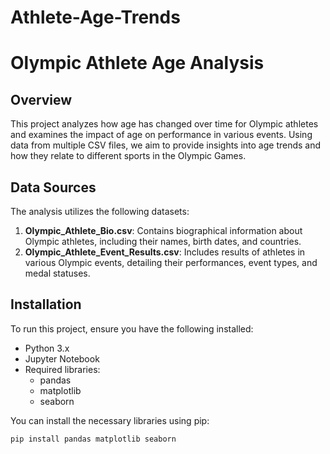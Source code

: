 # Athlete-Age-Trends
# Olympic Athlete Age Analysis

## Overview

This project analyzes how age has changed over time for Olympic athletes and examines the impact of age on performance in various events. Using data from multiple CSV files, we aim to provide insights into age trends and how they relate to different sports in the Olympic Games.

## Data Sources

The analysis utilizes the following datasets:

1. **Olympic_Athlete_Bio.csv**: Contains biographical information about Olympic athletes, including their names, birth dates, and countries.
2. **Olympic_Athlete_Event_Results.csv**: Includes results of athletes in various Olympic events, detailing their performances, event types, and medal statuses.

## Installation

To run this project, ensure you have the following installed:

- Python 3.x
- Jupyter Notebook
- Required libraries:
  - pandas
  - matplotlib
  - seaborn

You can install the necessary libraries using pip:

```bash
pip install pandas matplotlib seaborn
